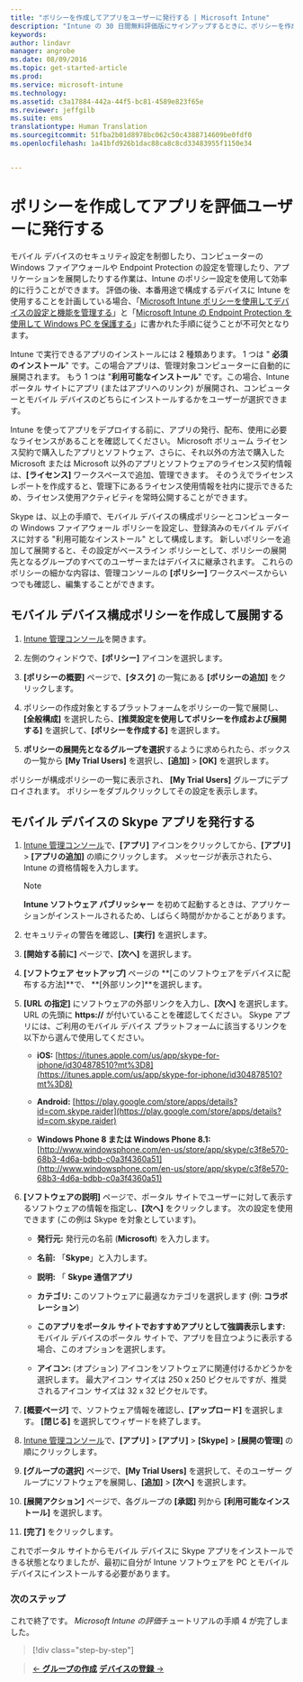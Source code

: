 ```yaml
---
title: "ポリシーを作成してアプリをユーザーに発行する | Microsoft Intune"
description: "Intune の 30 日間無料評価版にサインアップするときに、ポリシーを作成しアプリを発行する方法"
keywords: 
author: lindavr
manager: angrobe
ms.date: 08/09/2016
ms.topic: get-started-article
ms.prod: 
ms.service: microsoft-intune
ms.technology: 
ms.assetid: c3a17884-442a-44f5-bc81-4589e823f65e
ms.reviewer: jeffgilb
ms.suite: ems
translationtype: Human Translation
ms.sourcegitcommit: 51fba2b01d8978bc062c50c4388714609be0fdf0
ms.openlocfilehash: 1a41bfd926b1dac88ca8c8cd33483955f1150e34


---
```



# ポリシーを作成してアプリを評価ユーザーに発行する
モバイル デバイスのセキュリティ設定を制御したり、コンピューターの Windows ファイアウォールや Endpoint Protection の設定を管理したり、アプリケーションを展開したりする作業は、Intune のポリシー設定を使用して効率的に行うことができます。 評価の後、本番用途で構成するデバイスに Intune を使用することを計画している場合、「[Microsoft Intune ポリシーを使用してデバイスの設定と機能を管理する](/intune/deploy-use/manage-settings-and-features-on-your-devices-with-microsoft-intune-policies)」と「[Microsoft Intune の Endpoint Protection を使用して Windows PC を保護する](/intune/deploy-use/help-secure-windows-pcs-with-endpoint-protection-for-microsoft-intune)」に書かれた手順に従うことが不可欠となります。

Intune で実行できるアプリのインストールには 2 種類あります。 1 つは " **必須のインストール**" です。この場合アプリは、管理対象コンピューターに自動的に展開されます。 もう 1 つは "**利用可能なインストール**" です。この場合、Intune ポータル サイトにアプリ (またはアプリへのリンク) が展開され、コンピューターとモバイル デバイスのどちらにインストールするかをユーザーが選択できます。

Intune を使ってアプリをデプロイする前に、アプリの発行、配布、使用に必要なライセンスがあることを確認してください。 Microsoft ボリューム ライセンス契約で購入したアプリとソフトウェア、さらに、それ以外の方法で購入した Microsoft または Microsoft 以外のアプリとソフトウェアのライセンス契約情報は、**[ライセンス]** ワークスペースで追加、管理できます。 そのうえでライセンス レポートを作成すると、管理下にあるライセンス使用情報を社内に提示できるため、ライセンス使用アクティビティを常時公開することができます。

Skype は、以上の手順で、モバイル デバイスの構成ポリシーとコンピューターの Windows ファイアウォール ポリシーを設定し、登録済みのモバイル デバイスに対する "利用可能なインストール" として構成します。 新しいポリシーを追加して展開すると、その設定がベースライン ポリシーとして、ポリシーの展開先となるグループのすべてのユーザーまたはデバイスに継承されます。 これらのポリシーの細かな内容は、管理コンソールの **[ポリシー]** ワークスペースからいつでも確認し、編集することができます。

## モバイル デバイス構成ポリシーを作成して展開する

1.  [Intune 管理コンソール](https://manage.microsoft.com/)を開きます。

2.  左側のウィンドウで、**[ポリシー]** アイコンを選択します。

3.  **[ポリシーの概要]** ページで、**[タスク]** の一覧にある **[ポリシーの追加]** をクリックします。

4.  ポリシーの作成対象とするプラットフォームをポリシーの一覧で展開し、**[全般構成]** を選択したら、**[推奨設定を使用してポリシーを作成および展開する]** を選択して、**[ポリシーを作成する]** を選択します。

5.  **ポリシーの展開先となるグループを選択**するように求められたら、ボックスの一覧から **[My Trial Users]** を選択し、**[追加]** &gt; **[OK]** を選択します。

ポリシーが構成ポリシーの一覧に表示され、 **[My Trial Users]** グループにデプロイされます。 ポリシーをダブルクリックしてその設定を表示します。

## モバイル デバイスの Skype アプリを発行する

1.  [Intune 管理コンソール](https://manage.microsoft.com/)で、**[アプリ]** アイコンをクリックしてから、**[アプリ]** &gt; **[アプリの追加]** の順にクリックします。 メッセージが表示されたら、Intune の資格情報を入力します。

    > [!NOTE]
    > **Intune ソフトウェア パブリッシャー** を初めて起動するときは、アプリケーションがインストールされるため、しばらく時間がかかることがあります。

2.  セキュリティの警告を確認し、**[実行]** を選択します。

3.  **[開始する前に]** ページで、**[次へ]** を選択します。

4.  **[ソフトウェア セットアップ]** ページの **[このソフトウェアをデバイスに配布する方法]**で、 **[外部リンク]**を選択します。

5.  **[URL の指定]** にソフトウェアの外部リンクを入力し、**[次へ]** を選択します。 URL の先頭に **https://** が付いていることを確認してください。 Skype アプリには、ご利用のモバイル デバイス プラットフォームに該当するリンクを以下から選んで使用してください。

    -   **iOS:** [https://itunes.apple.com/us/app/skype-for-iphone/id304878510?mt%3D8](https://itunes.apple.com/us/app/skype-for-iphone/id304878510?mt%3D8)

    -   **Android:** [https://play.google.com/store/apps/details?id=com.skype.raider](https://play.google.com/store/apps/details?id=com.skype.raider)

    -   **Windows Phone 8 または Windows Phone 8.1:** [http://www.windowsphone.com/en-us/store/app/skype/c3f8e570-68b3-4d6a-bdbb-c0a3f4360a51](http://www.windowsphone.com/en-us/store/app/skype/c3f8e570-68b3-4d6a-bdbb-c0a3f4360a51)

6.  **[ソフトウェアの説明]** ページで、ポータル サイトでユーザーに対して表示するソフトウェアの情報を指定し、**[次へ]** をクリックします。 次の設定を使用できます (この例は Skype を対象としています)。

    -   **発行元:** 発行元の名前 (**Microsoft**) を入力します。

    -   **名前:** 「**Skype**」と入力します。

    -   **説明:** 「 **Skype 通信アプリ**

    -   **カテゴリ:** このソフトウェアに最適なカテゴリを選択します (例: **コラボレーション**)

    -   **このアプリをポータル サイトでおすすめアプリとして強調表示します:** モバイル デバイスのポータル サイトで、アプリを目立つように表示する場合、このオプションを選択します。

    -   **アイコン:**  (オプション) アイコンをソフトウェアに関連付けるかどうかを選択します。 最大アイコン サイズは 250 x 250 ピクセルですが、推奨されるアイコン サイズは 32 x 32 ピクセルです。

7.  **[概要ページ]** で、ソフトウェア情報を確認し、**[アップロード]** を選択します。 **[閉じる]** を選択してウィザードを終了します。

8.  [Intune 管理コンソール](https://manage.microsoft.com/)で、**[アプリ]** &gt; **[アプリ]** &gt; **[Skype]** &gt; **[展開の管理]** の順にクリックします。

9. **[グループの選択]** ページで、**[My Trial Users]** を選択して、そのユーザー グループにソフトウェアを展開し、**[追加]** &gt; **[次へ]** を選択します。

10. **[展開アクション]** ページで、各グループの **[承認]** 列から **[利用可能なインストール]** を選択します。

11. **[完了]** をクリックします。

これでポータル サイトからモバイル デバイスに Skype アプリをインストールできる状態となりましたが、最初に自分が Intune ソフトウェアを PC とモバイル デバイスにインストールする必要があります。

### 次のステップ
これで終了です。 *Microsoft Intune の評価*チュートリアルの手順 4 が完了しました。

>[!div class="step-by-step"]

>[&larr; **グループの作成**](.\get-started-with-a-30-day-trial-of-microsoft-intune-step-3.md)     [**デバイスの登録** &rarr;](.\get-started-with-a-30-day-trial-of-microsoft-intune-step-5.md)  



<!--HONumber=Aug16_HO2-->


